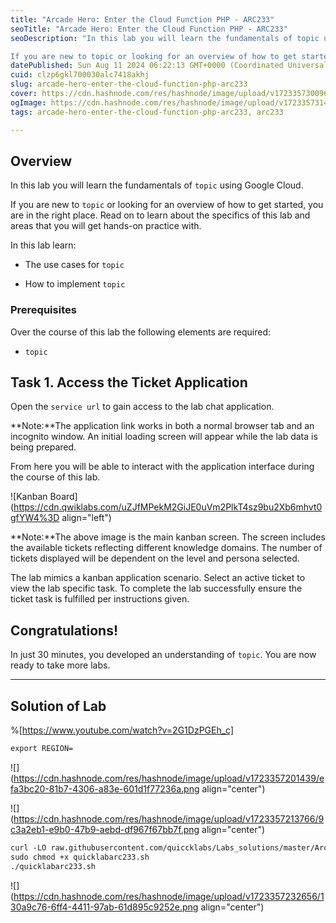 ```yaml
---
title: "Arcade Hero: Enter the Cloud Function PHP - ARC233"
seoTitle: "Arcade Hero: Enter the Cloud Function PHP - ARC233"
seoDescription: "In this lab you will learn the fundamentals of topic using Google Cloud.

If you are new to topic or looking for an overview of how to get started, you are "
datePublished: Sun Aug 11 2024 06:22:13 GMT+0000 (Coordinated Universal Time)
cuid: clzp6gkl700030alc7418akhj
slug: arcade-hero-enter-the-cloud-function-php-arc233
cover: https://cdn.hashnode.com/res/hashnode/image/upload/v1723357300967/798ba806-8837-4625-9553-05dbc6332e74.png
ogImage: https://cdn.hashnode.com/res/hashnode/image/upload/v1723357314259/183b8a1e-aedc-4900-bb97-af43849cd128.png
tags: arcade-hero-enter-the-cloud-function-php-arc233, arc233

---
```


## **Overview**

In this lab you will learn the fundamentals of `topic` using Google Cloud.

If you are new to `topic` or looking for an overview of how to get started, you are in the right place. Read on to learn about the specifics of this lab and areas that you will get hands-on practice with.

In this lab learn:

* The use cases for `topic`
    
* How to implement `topic`
    

### Prerequisites

Over the course of this lab the following elements are required:

* `topic`
    

## **Task 1. Access the Ticket Application**

Open the `service url` to gain access to the lab chat application.

**Note:**The application link works in both a normal browser tab and an incognito window. An initial loading screen will appear while the lab data is being prepared.

From here you will be able to interact with the application interface during the course of this lab.

![Kanban Board](https://cdn.qwiklabs.com/uZJfMPekM2GiJE0uVm2PlkT4sz9bu2Xb6mhvt0gfYW4%3D align="left")

**Note:**The above image is the main kanban screen. The screen includes the available tickets reflecting different knowledge domains. The number of tickets displayed will be dependent on the level and persona selected.

The lab mimics a kanban application scenario. Select an active ticket to view the lab specific task. To complete the lab successfully ensure the ticket task is fulfilled per instructions given.

## **Congratulations!**

In just 30 minutes, you developed an understanding of `topic`. You are now ready to take more labs.

---

## Solution of Lab

%[https://www.youtube.com/watch?v=2G1DzPGEh_c] 

```apache
export REGION=
```

![](https://cdn.hashnode.com/res/hashnode/image/upload/v1723357201439/efa3bc20-81b7-4306-a83e-601d1f77236a.png align="center")

![](https://cdn.hashnode.com/res/hashnode/image/upload/v1723357213766/9c3a2eb1-e9b0-47b9-aebd-df967f67bb7f.png align="center")

```apache
curl -LO raw.githubusercontent.com/quiccklabs/Labs_solutions/master/Arcade%20Hero/quicklabarc233.sh
sudo chmod +x quicklabarc233.sh
./quicklabarc233.sh
```

![](https://cdn.hashnode.com/res/hashnode/image/upload/v1723357232656/130a9c76-6ff4-4411-97ab-61d895c9252e.png align="center")